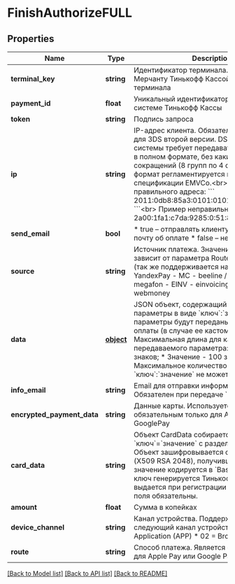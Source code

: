 # FinishAuthorizeFULL

## Properties
Name | Type | Description | Notes
------------ | ------------- | ------------- | -------------
**terminal_key** | **string** | Идентификатор терминала.  Выдается Мерчанту Тинькофф Кассой при заведении терминала | 
**payment_id** | **float** | Уникальный идентификатор транзакции в системе Тинькофф Кассы | 
**token** | **string** | Подпись запроса | 
**ip** | **string** | IP-адрес клиента.  Обязательный параметр для 3DS второй версии. DS платежной системы требует  передавать данный адрес в полном формате,  без какихлибо сокращений (8 групп по 4 символа).  Данный формат регламентируется на уровне спецификации EMVCo.&lt;br&gt;  Пример правильного адреса:    &#x60;&#x60;&#x60; 2011:0db8:85a3:0101:0101:8a2e:0370:7334 &#x60;&#x60;&#x60;&lt;br&gt; Пример неправильного адреса: &#x60;&#x60;&#x60; 2a00:1fa1:c7da:9285:0:51:838b:1001 &#x60;&#x60;&#x60; | [optional] 
**send_email** | **bool** | * true – отправлять клиенту информацию на почту об оплате * false – не отправлять | [optional] 
**source** | **string** | Источник платежа. Значение параметра зависит от параметра Route. - ACQ - cards (так же поддерживается написание Cards), YandexPay - MC - beeline / mts / tele2 / megafon - EINV - einvoicing - WM - webmoney | [optional] 
**data** | [**object**](.md) | JSON объект, содержащий дополнительные параметры в виде &#x60;ключ&#x60;:&#x60;значение&#x60;.  Данные параметры будут переданы на страницу оплаты (в случае ее кастомизации). Максимальная длина для каждого передаваемого параметра: * Ключ - 20 знаков; * Значение - 100 знаков. Максимальное количество пар &#x60;ключ&#x60;:&#x60;значение&#x60; не может  превышать 20. | [optional] 
**info_email** | **string** | Email для отправки информации об оплате. Обязателен при передаче &#x60;SendEmail&#x60; | [optional] 
**encrypted_payment_data** | **string** | Данные карты. Используется и является обязательным только  для ApplePay или GooglePay | [optional] 
**card_data** | **string** | Объект CardData собирается в виде списка &#x60;ключ&#x60;&#x3D;&#x60;значение&#x60; c разделителем &#x60;;&#x60;. Объект зашифровывается открытым ключом (X509 RSA 2048), получившееся бинарное значение кодируется в &#x60;Base64&#x60;. Открытый ключ генерируется Тинькофф Кассой и выдается при регистрации терминала. Все поля обязательны.  |Наименование|Тип данных|Обязательность|Описание| |---|---|---|---| |PAN|Number|ДА|Номер карты| |ExpDate| Number|Да| Месяц и год срока действия карты в формате MMYY| |CardHolder |String| Нет| Имя и фамилия держателя карты (как на карте)| |CVV |String| Нет |Код защиты (с обратной стороны карты). Для платежей по Apple Pay (с расшифровкой токена на своей стороне) не является обязательным.| |ECI |String |Нет |Electronic Commerce Indicator. Индикатор, показывающий степень защиты, применяемую при предоставлении клиентом своих данных ТСП.| |CAVV |String |Нет |Cardholder Authentication Verification Value или Accountholder Authentication Value|   Пример значения элемента формы CardData: &#x60;&#x60;&#x60; PAN&#x3D;4300000000000777;ExpDate&#x3D;0519;CardHolder&#x3D;IVAN PETROV;CVV&#x3D;111 &#x60;&#x60;&#x60;  Для YandexPay (расшифровка токена происходит на стороне Мерчанта) надо: 1. Передавать &#x60;Route&#x3D;ACQ&#x60; и &#x60;Source&#x3D;YandexPay&#x60;; 2. Передавать в &#x60;DATA.transactionId&#x60; значение &#x60;PaymentToken.messageId&#x60;; 3. Передавать в &#x60;DATA.YandexPayWeb&#x60; значение true; 4. Передавать параметр **CardData**:     Размапить параметры из расшифрованного токена &#x60;event.token&#x60;     - &#x60;paymentMethodDetails.pan&#x60; в **pan**;     - &#x60;paymentMethodDetails,expirationMonth&#x60; + &#x60;paymentMethodDetails.expirationYear&#x60; в **ExpDate**;     - &#x60;paymentMethodDetails.cryptogram&#x60; в **CAVV** (если есть);     - &#x60;paymentMethodDetails.eci&#x60; в **ECI** (если есть)&lt;br&gt;  Для MirPay (если интеграция с НСПК для получения платежного токена) надо: 1. Передавать &#x60;Route&#x3D;ACQ&#x60; и &#x60;Source&#x3D; MirPay&#x60;; 1. Передавать в &#x60;DATA.transId&#x60; значение &#x60;transId&#x60;; 2. Передавать в &#x60;DATA.tavv&#x60; значение &#x60;cav&#x60;; 3. Передавать параметр **CardData**:     - **Pan** заполнять &#x60;tan&#x60;;     - **ExpDate** заполнять &#x60;tem + tey&#x60;&lt;br&gt; Для случая, когда Мерчант интегрируется только с Банком для проведения платежа по MirPay данный  метод не вызывается. Эквайер самостоятельно получает платежный токен и инициирует авторизацию,  вместо Мерчанта.&lt;br&gt;   В случае получения **CAVV** в **CardData** оплата будет проводиться как оплата токеном, иначе прохождение 3DS будет регулироваться стандартными настройками треминала/платежа.  Не используется и не является обязательным, если передается &#x60;EncryptedPaymentData&#x60; | 
**amount** | **float** | Сумма в копейках | [optional] 
**device_channel** | **string** | Канал устройства. Поддерживается следующий канал устройства: * 01 &#x3D; Application (APP) * 02 &#x3D; Browser (BRW) | [optional] 
**route** | **string** | Способ платежа. Является обязательным для Apple Pay или Google Pay. | [optional] 

[[Back to Model list]](../README.md#documentation-for-models) [[Back to API list]](../README.md#documentation-for-api-endpoints) [[Back to README]](../README.md)


